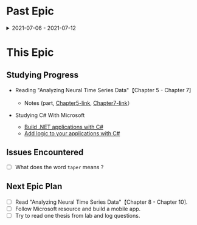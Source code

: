 # Past Epic
<details>
  <summary>2021-07-06 - 2021-07-12</summary>

  ## Studying Progress
  * Reading "Analyzing Neural Time Series Data"【Chapter 1 - Chapter 4]

      * Notes (part, [Chapter3-link](./notes/chapter3.pdf)）
      * `Matlab` Programming Exercises 4.7 

  * Studying C# With Microsoft
      
      * [Take your first steps with C#](https://docs.microsoft.com/en-us/learn/paths/csharp-first-steps/)
      * [Work with data in C#](https://docs.microsoft.com/en-us/learn/paths/csharp-data/)


  ## Issues Encountered
  - [ ] What does the phase `foward model` means ?

    * introduced in future chapter.

  - [x] Are ERP activities specific to one frequency band ?
  - [x] What does the sentence `Exploratory analyses might lack the sensitivity to detect subtle features of the results` means ?
  - [x] What does the phase `sweat potential` means ?

  ## Next Plan

  - [x] Read "Analyzing Neural Time Series Data"【Chapter 5 - Chapter 7]
  - [x] Finish C# Studying Resources in Microsoft learning website.
        
</details>

# This Epic
  ## Studying Progress
  * Reading "Analyzing Neural Time Series Data"【Chapter 5 - Chapter 7]

      * Notes (part, [Chapter5-link](./notes/chapter5.pdf), [Chapter7-link](./notes/chapter7.pdf)）

  * Studying C# With Microsoft
      
      * [Build .NET applications with C#](https://docs.microsoft.com/en-us/learn/paths/build-dotnet-applications-csharp/)
      * [Add logic to your applications with C#](https://docs.microsoft.com/en-us/learn/paths/csharp-logic/)


  ## Issues Encountered
  - [ ] What does the word `taper` means ?

  ## Next Epic Plan

  - [ ] Read "Analyzing Neural Time Series Data"【Chapter 8 - Chapter 10].
  - [ ] Follow Microsoft resource and build a mobile app.
  - [ ] Try to read one thesis from lab and log questions.
